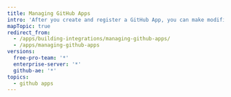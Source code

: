 ```yaml
---
title: Managing GitHub Apps
intro: 'After you create and register a GitHub App, you can make modifications to the app, change permissions, transfer ownership, and delete the app.'
mapTopic: true
redirect_from:
  - /apps/building-integrations/managing-github-apps/
  - /apps/managing-github-apps
versions:
  free-pro-team: '*'
  enterprise-server: '*'
  github-ae: '*'
topics:
  - github apps
---
```


